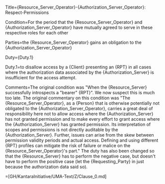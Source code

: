 Title={Resource_Server_Operator}-{Authorization_Server_Operator}: Respect-Permissions

Condition=For the period that the {Resource_Server_Operator} and {Authorization_Server_Operator} have mutually agreed to serve in these respective roles for each other

Parties=the {Resource_Server_Operator} gains an obligation to the {Authorization_Server_Operator}

Duty={Duty.1}

Duty.1=to disallow access by a {Client} presenting an {RPT} in all cases where the authorization data associated by the {Authorization_Server} is insufficient for the access attempt.

Comments=The original condition was "When the {Resource_Server} successfully introspects a "bearer" {RPT}". We now suspect this is much too late. The original commentary on this condition was "The {Resource_Server_Operator}, as a {Person} that is otherwise potentially not obligated to the {Authorization_Server_Operator}, carries a great deal of responsibility here not to allow access where the {Authorization_Server} has not granted permission and to make every effort to grant access where the {Authorization_Server} has granted permission. Its interpretation of scopes and permissions is not directly auditable by the {Authorization_Server}. Further, issues can arise from the skew between permission validity periods and actual access. Defining and using different {RPT} profiles can mitigate the risk of failure or malice on the {Resource_Server_Operator}'s part." The duty has also been changed so that the {Resource_Server} has to perform the negative case, but doesn't have to perform the positive case (let the {Requesting_Party} in just because the authorization data said so).

=[GH/KantaraInitiative/UMA-Text/Z/Clause_0.md]
